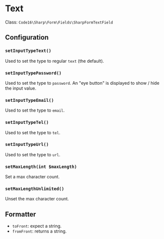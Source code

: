 # Text

Class: `Code16\Sharp\Form\Fields\SharpFormTextField`

## Configuration

### `setInputTypeText()`

Used to set the type to regular `text` (the default).

### `setInputTypePassword()`

Used to set the type to `password`. An "eye button" is displayed to show / hide the input value.

### `setInputTypeEmail()`

Used to set the type to `email`.

### `setInputTypeTel()`

Used to set the type to `tel`.

### `setInputTypeUrl()`

Used to set the type to `url`.

### `setMaxLength(int $maxLength)`

Set a max character count.

### `setMaxLengthUnlimited()`

Unset the max character count.


## Formatter

- `toFront`: expect a string.
- `fromFront`: returns a string.
